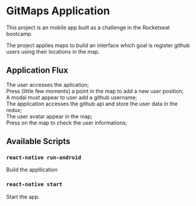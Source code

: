 # GitMaps Application

This project is an mobile app built as a challenge in the Rocketseat bootcamp.

The project applies maps to build an interface which goal is register github users using their locations in the map.

## Application Flux

The user accesses the aplication;<br>
Press (little few moments) a point in the map to add a new user position;<br>
A modal must appear to user add a github username;<br>
The application accesses the github api and store the user data in the redux;<br>
The user avatar appear in the map;<br>
Press on the map to check the user informations;

## Available Scripts

### `react-native run-android`

Build the appllication

### `react-native start`

Start the app.
